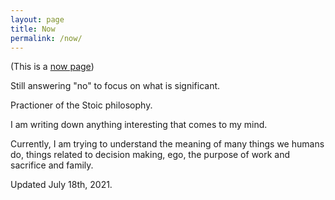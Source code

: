 ```yaml
---
layout: page
title: Now
permalink: /now/
---
```


(This is a [now page](https://nownownow.com/about))

Still answering "no" to focus on what is significant.

Practioner of the Stoic philosophy.

I am writing down anything interesting that comes to my mind.

Currently, I am trying to understand the meaning of many things we humans do, things related to decision making, ego, the purpose of work and sacrifice and family.

Updated July 18th, 2021.

